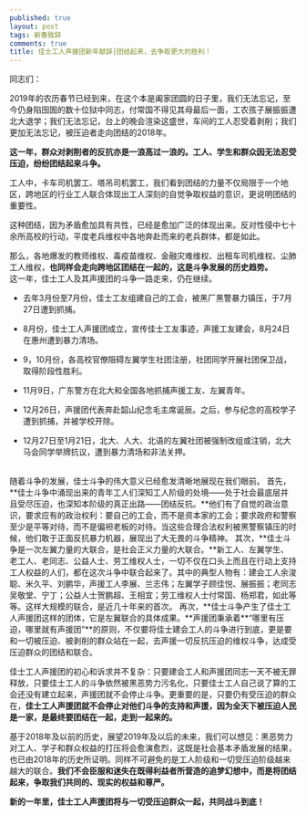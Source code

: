 ```yaml
---
published: true
layout: post
tags: 新春致辞
comments: true
title: 佳士工人声援团新年献辞|团结起来，去争取更大的胜利！
---
```


同志们：

2019年的农历春节已经到来，在这个本是阖家团圆的日子里，我们无法忘记，至今仍身陷囹圄的数十位狱中同志，付常国不得见其母最后一面，工农孩子展振振遭北大退学；我们无法忘记，台上的晚会渲染这盛世，车间的工人忍受着剥削；我们更加无法忘记，被压迫者走向团结的2018年。

**这一年，群众对剥削者的反抗亦是一浪高过一浪的。工人、学生和群众因无法忍受压迫，纷纷团结起来斗争。**

工人中，卡车司机罢工、塔吊司机罢工，我们看到团结的力量不仅局限于一个地区，跨地区的行业工人联合体现出工人深刻的自觉争取权益的意识，更说明团结的重要性。

这种团结，因为矛盾愈加具有共性，已经是愈加广泛的体现出来。反对性侵中七十余所高校的行动，平度老兵维权中各地奔赴而来的老兵群体，都是如此。

那么，各地爆发的教师维权、毒疫苗维权、金融灾难维权、出租车司机维权、尘肺工人维权，**也同样会走向跨地区团结在一起的，这是斗争发展的历史趋势。**
<br/>
这一年，佳士工人及其声援团的斗争一路走来，仍在继续。

* 去年3月份至7月份，佳士工友组建自己的工会，被黑厂黑警暴力镇压，于7月27日遭到抓捕。

* 8月份，佳士工人声援团成立，宣传佳士工友事迹，声援工友建会，8月24日在惠州遭到暴力清场。

* 9，10月份，各高校官僚阻碍左翼学生社团注册，社团同学开展社团保卫战，取得阶段性胜利。

* 11月9日，广东警方在北大和全国各地抓捕声援工友、左翼青年。

* 12月26日，声援团代表奔赴韶山纪念毛主席诞辰。之后，参与纪念的高校学子遭到抓捕，并被学校开除。

* 12月27日至1月21日，北大、人大、北语的左翼社团被强制改组或注销，北大马会同学举牌抗议，遭到暴力清场和非法关押。
<br/>
随着斗争的发展，佳士斗争的伟大意义已经愈发清晰地展现在我们眼前。
首先，**佳士斗争中涌现出来的青年工人们深知工人阶级的处境——处于社会最底层并且受尽压迫，也深知本阶级的真正出路——团结反抗。**他们有了自觉的政治意识，要求应有的政治权利：要自己的工会，而不是资本家的工会；要求政府和警察至少是平等对待，而不是偏袒老板的对待。当这些合理合法权利被黑警察镇压的时候，他们敢于正面反抗暴力机器，展现出了大无畏的斗争精神。
其次，**佳士斗争是一次左翼力量的大联合，是社会正义力量的大联合。**新工人、左翼学生、老工人、老同志、公益人士、劳工维权人士，一切不仅在口头上而且在行动上支持工人权益的人们，都在这次斗争中联合起来了。其中的典型人物有：建会工人余浚聪、米久平、刘鹏华，声援工人李展、兰志伟；左翼学子顾佳悦、展振振；老同志吴敬堂、宁丁；公益人士贺鹏超、王相宜；劳工维权人士付常国、杨郑君，如此等等。这样大规模的联合，是近几十年来的首次。
再次，**佳士斗争产生了佳士工人声援团这样的团体，它是左翼联合的具体成果。**声援团秉承着**“哪里有压迫，哪里就有声援团”**的原则，不仅要将佳士建会工人的斗争进行到底，更是要和一切被压迫、被剥削的群众站在一起，去声援一切反抗压迫的维权斗争，达成受压迫群众的团结和联合。

佳士工人声援团的初心和诉求并不复杂：只要建会工人和声援团同志一天不被无罪释放，只要佳士工人的斗争依然被黑恶势力污名化，只要佳士工人自己说了算的工会还没有建立起来，声援团就不会停止斗争。更重要的是，只要仍有受压迫的群众在，**佳士工人声援团就不会停止对他们斗争的支持和声援，因为全天下被压迫人民是一家，是最终要团结在一起，走到一起来的。**

基于2018年及以前的历史，展望2019年及以后的未来，我们可以想见：黑恶势力对工人、学子和群众权益的打压将会愈演愈烈，这既是社会基本矛盾发展的结果，也已由2018年的历史所证明。同样不可避免的是工人阶级和一切受压迫阶级越来越大的联合。**我们不会臣服和迷失在既得利益者所营造的追梦幻想中，而是将团结起来，争取我们共同的、现实的权益和尊严。**

**新的一年里，佳士工人声援团将与一切受压迫群众一起，共同战斗到底！**


